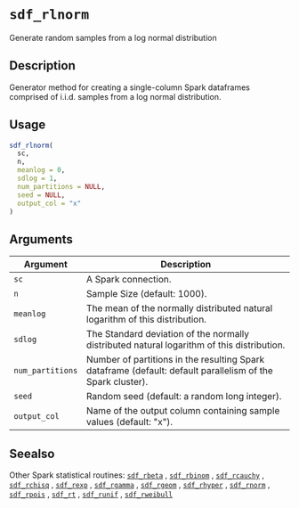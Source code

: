 # `sdf_rlnorm`

Generate random samples from a log normal distribution


## Description

Generator method for creating a single-column Spark dataframes comprised of
 i.i.d. samples from a log normal distribution.


## Usage

```r
sdf_rlnorm(
  sc,
  n,
  meanlog = 0,
  sdlog = 1,
  num_partitions = NULL,
  seed = NULL,
  output_col = "x"
)
```


## Arguments

Argument      |Description
------------- |----------------
`sc`     |     A Spark connection.
`n`     |     Sample Size (default: 1000).
`meanlog`     |     The mean of the normally distributed natural logarithm of this distribution.
`sdlog`     |     The Standard deviation of the normally distributed natural logarithm of this distribution.
`num_partitions`     |     Number of partitions in the resulting Spark dataframe (default: default parallelism of the Spark cluster).
`seed`     |     Random seed (default: a random long integer).
`output_col`     |     Name of the output column containing sample values (default: "x").


## Seealso

Other Spark statistical routines:
 [`sdf_rbeta`](#sdfrbeta) ,
 [`sdf_rbinom`](#sdfrbinom) ,
 [`sdf_rcauchy`](#sdfrcauchy) ,
 [`sdf_rchisq`](#sdfrchisq) ,
 [`sdf_rexp`](#sdfrexp) ,
 [`sdf_rgamma`](#sdfrgamma) ,
 [`sdf_rgeom`](#sdfrgeom) ,
 [`sdf_rhyper`](#sdfrhyper) ,
 [`sdf_rnorm`](#sdfrnorm) ,
 [`sdf_rpois`](#sdfrpois) ,
 [`sdf_rt`](#sdfrt) ,
 [`sdf_runif`](#sdfrunif) ,
 [`sdf_rweibull`](#sdfrweibull)


